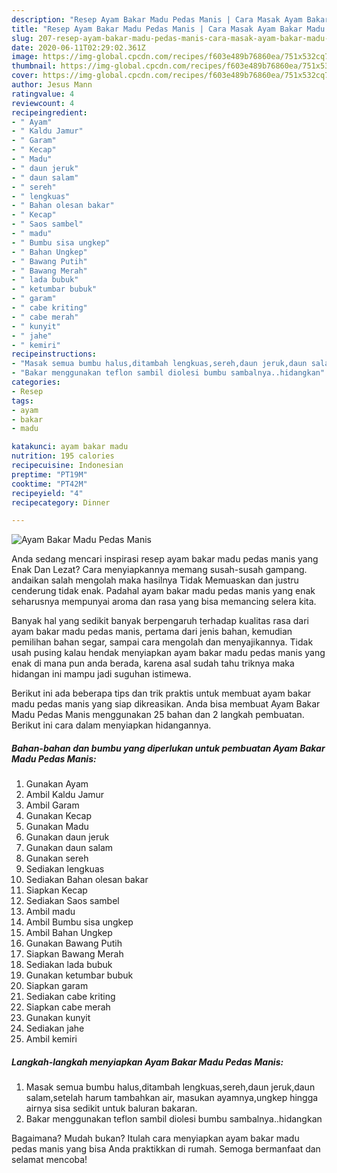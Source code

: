 ```yaml
---
description: "Resep Ayam Bakar Madu Pedas Manis | Cara Masak Ayam Bakar Madu Pedas Manis Yang Lezat"
title: "Resep Ayam Bakar Madu Pedas Manis | Cara Masak Ayam Bakar Madu Pedas Manis Yang Lezat"
slug: 207-resep-ayam-bakar-madu-pedas-manis-cara-masak-ayam-bakar-madu-pedas-manis-yang-lezat
date: 2020-06-11T02:29:02.361Z
image: https://img-global.cpcdn.com/recipes/f603e489b76860ea/751x532cq70/ayam-bakar-madu-pedas-manis-foto-resep-utama.jpg
thumbnail: https://img-global.cpcdn.com/recipes/f603e489b76860ea/751x532cq70/ayam-bakar-madu-pedas-manis-foto-resep-utama.jpg
cover: https://img-global.cpcdn.com/recipes/f603e489b76860ea/751x532cq70/ayam-bakar-madu-pedas-manis-foto-resep-utama.jpg
author: Jesus Mann
ratingvalue: 4
reviewcount: 4
recipeingredient:
- " Ayam"
- " Kaldu Jamur"
- " Garam"
- " Kecap"
- " Madu"
- " daun jeruk"
- " daun salam"
- " sereh"
- " lengkuas"
- " Bahan olesan bakar"
- " Kecap"
- " Saos sambel"
- " madu"
- " Bumbu sisa ungkep"
- " Bahan Ungkep"
- " Bawang Putih"
- " Bawang Merah"
- " lada bubuk"
- " ketumbar bubuk"
- " garam"
- " cabe kriting"
- " cabe merah"
- " kunyit"
- " jahe"
- " kemiri"
recipeinstructions:
- "Masak semua bumbu halus,ditambah lengkuas,sereh,daun jeruk,daun salam,setelah harum tambahkan air, masukan ayamnya,ungkep hingga airnya sisa sedikit untuk baluran bakaran."
- "Bakar menggunakan teflon sambil diolesi bumbu sambalnya..hidangkan"
categories:
- Resep
tags:
- ayam
- bakar
- madu

katakunci: ayam bakar madu 
nutrition: 195 calories
recipecuisine: Indonesian
preptime: "PT19M"
cooktime: "PT42M"
recipeyield: "4"
recipecategory: Dinner

---
```



![Ayam Bakar Madu Pedas Manis](https://img-global.cpcdn.com/recipes/f603e489b76860ea/751x532cq70/ayam-bakar-madu-pedas-manis-foto-resep-utama.jpg)

Anda sedang mencari inspirasi resep ayam bakar madu pedas manis yang Enak Dan Lezat? Cara menyiapkannya memang susah-susah gampang. andaikan salah mengolah maka hasilnya Tidak Memuaskan dan justru cenderung tidak enak. Padahal ayam bakar madu pedas manis yang enak seharusnya mempunyai aroma dan rasa yang bisa memancing selera kita.

Banyak hal yang sedikit banyak berpengaruh terhadap kualitas rasa dari ayam bakar madu pedas manis, pertama dari jenis bahan, kemudian pemilihan bahan segar, sampai cara mengolah dan menyajikannya. Tidak usah pusing kalau hendak menyiapkan ayam bakar madu pedas manis yang enak di mana pun anda berada, karena asal sudah tahu triknya maka hidangan ini mampu jadi suguhan istimewa.




Berikut ini ada beberapa tips dan trik praktis untuk membuat ayam bakar madu pedas manis yang siap dikreasikan. Anda bisa membuat Ayam Bakar Madu Pedas Manis menggunakan 25 bahan dan 2 langkah pembuatan. Berikut ini cara dalam menyiapkan hidangannya.

<!--inarticleads1-->

##### Bahan-bahan dan bumbu yang diperlukan untuk pembuatan Ayam Bakar Madu Pedas Manis:

1. Gunakan  Ayam
1. Ambil  Kaldu Jamur
1. Ambil  Garam
1. Gunakan  Kecap
1. Gunakan  Madu
1. Gunakan  daun jeruk
1. Gunakan  daun salam
1. Gunakan  sereh
1. Sediakan  lengkuas
1. Sediakan  Bahan olesan bakar
1. Siapkan  Kecap
1. Sediakan  Saos sambel
1. Ambil  madu
1. Ambil  Bumbu sisa ungkep
1. Ambil  Bahan Ungkep
1. Gunakan  Bawang Putih
1. Siapkan  Bawang Merah
1. Sediakan  lada bubuk
1. Gunakan  ketumbar bubuk
1. Siapkan  garam
1. Sediakan  cabe kriting
1. Siapkan  cabe merah
1. Gunakan  kunyit
1. Sediakan  jahe
1. Ambil  kemiri




<!--inarticleads2-->

##### Langkah-langkah menyiapkan Ayam Bakar Madu Pedas Manis:

1. Masak semua bumbu halus,ditambah lengkuas,sereh,daun jeruk,daun salam,setelah harum tambahkan air, masukan ayamnya,ungkep hingga airnya sisa sedikit untuk baluran bakaran.
1. Bakar menggunakan teflon sambil diolesi bumbu sambalnya..hidangkan




Bagaimana? Mudah bukan? Itulah cara menyiapkan ayam bakar madu pedas manis yang bisa Anda praktikkan di rumah. Semoga bermanfaat dan selamat mencoba!
